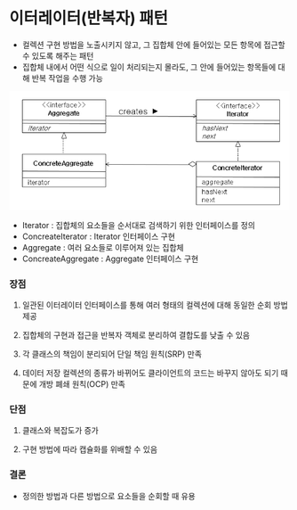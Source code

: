 # 이터레이터(반복자) 패턴

- 컬렉션 구현 방법을 노출시키지 않고, 그 집합체 안에 들어있는 모든 항목에 접근할 수 있도록 해주는 패턴
- 집합체 내에서 어떤 식으로 일이 처리되는지 몰라도, 그 안에 들어있는 항목들에 대해 반복 작업을 수행 가능

![img.png](img.png)

- Iterator : 집합체의 요소들을 순서대로 검색하기 위한 인터페이스를 정의
- ConcreateIterator : Iterator 인터페이스 구현
- Aggregate : 여러 요소들로 이루어져 있는 집합체
- ConcreateAggregate : Aggregate 인터페이스 구현

### 장점

1. 일관된 이터레이터 인터페이스를 통해 여러 형태의 컬렉션에 대해 동일한 순회 방법 제공


2. 집합체의 구현과 접근을 반복자 객체로 분리하여 결합도를 낮출 수 있음


3. 각 클래스의 책임이 분리되어 단일 책임 원칙(SRP) 만족


4. 데이터 저장 컬렉션의 종류가 바뀌어도 클라이언트의 코드는 바꾸지 않아도 되기 때문에 개방 폐쇄 원칙(OCP) 만족


### 단점

1. 클래스와 복잡도가 증가


2. 구현 방법에 따라 캡슐화를 위배할 수 있음


### 결론

- 정의한 방법과 다른 방법으로 요소들을 순회할 때 유용
